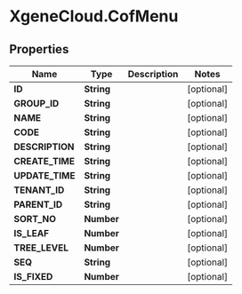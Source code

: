 # XgeneCloud.CofMenu

## Properties
Name | Type | Description | Notes
------------ | ------------- | ------------- | -------------
**ID** | **String** |  | [optional] 
**GROUP_ID** | **String** |  | [optional] 
**NAME** | **String** |  | [optional] 
**CODE** | **String** |  | [optional] 
**DESCRIPTION** | **String** |  | [optional] 
**CREATE_TIME** | **String** |  | [optional] 
**UPDATE_TIME** | **String** |  | [optional] 
**TENANT_ID** | **String** |  | [optional] 
**PARENT_ID** | **String** |  | [optional] 
**SORT_NO** | **Number** |  | [optional] 
**IS_LEAF** | **Number** |  | [optional] 
**TREE_LEVEL** | **Number** |  | [optional] 
**SEQ** | **String** |  | [optional] 
**IS_FIXED** | **Number** |  | [optional] 


